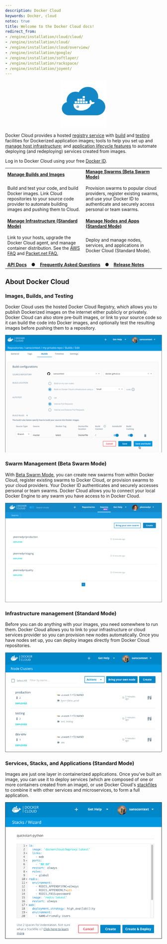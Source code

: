 ```yaml
---
description: Docker Cloud
keywords: Docker, cloud
notoc: true
title: Welcome to the Docker Cloud docs!
redirect_from:
- /engine/installation/cloud/cloud/
- /engine/installation/cloud/
- /engine/installation/cloud/overview/
- /engine/installation/google/
- /engine/installation/softlayer/
- /engine/installation/rackspace/
- /engine/installation/joyent/
---
```


<center>
<div class="whale"><a href="https://cloud.docker.com/" target="_blank" class="_"><img src="images/Docker-Cloud-Blue.svg" height="150" width="150" fill="#1488C6" alt="Docker Cloud logo" title="Let's go! Click to go to Docker Cloud." float="right"></a></div>
</center>

Docker Cloud provides a hosted [registry service](builds/repos.md) with
[build](builds/automated-build.md) and [testing](builds/automated-testing.md)
facilities for Dockerized application images; tools to help you set up and
[manage host infrastructure](infrastructure/); and [application lifecycle features](apps/) to automate deploying (and redeploying) services created from
images.

Log in to Docker Cloud using your free [Docker ID](../docker-id/).

<table class="tg">
  <tr>
    <td class="bluebar" width="50%"><a href="builds/index.md"><b>Manage Builds and Images</b></a></td>
    <td class="bluebar" width="50%"><a href="cloud-swarm/index.md"><b>Manage Swarms (Beta Swarm Mode)</b></a></td>
  </tr>
  <tr>
    <td class="plain" width="50%"><p>Build and test your code, and build Docker images. Link Cloud repositories to your source code provider to automate building images and pushing them to Cloud. </p></td>
    <td class="plain" width="50%"><p>Provision swarms to popular cloud providers, register existing swarms, and use your Docker ID to authenticate and securely access personal or team swarms.</p></td>
  </tr>
  <tr>
    <td class="bluebar" width="50%"><a href="infrastructure/index.md"><b>Manage Infrastructure (Standard Mode)</b></a></td>
    <td class="bluebar" colspan="2"><a href="standard/index.md"><b>Manage Nodes and Apps (Standard Mode)</b></a></td>
  </tr>
  <tr>
    <td class="plain" width="50%"><p>Link to your hosts, upgrade the Docker Cloud agent, and manage container distribution. See the <a href="infrastructure/cloud-on-aws-faq.md">AWS FAQ</a> and <a href="infrastructure/cloud-on-packet.net-faq.md">Packet.net FAQ.</a></p></td>
    <td class="plain" width="50%"><p>Deploy and manage nodes, services, and applications in Docker Cloud (Standard Mode).</p></td>
  </tr>
  <tr>
    <td class="bluebar" colspan="2"><b><a href="/apidocs/docker-cloud/">API Docs</a> &nbsp;&nbsp; ● &nbsp;&nbsp; <a href="docker-errors-faq.md">Frequently Asked Questions</a> &nbsp;&nbsp; ● &nbsp;&nbsp; <a href="https://forums.docker.com/c/docker-cloud/release-notes">Release Notes</a></b></td>
  </tr>
</table>

## About Docker Cloud

### Images, Builds, and Testing

Docker Cloud uses the hosted Docker Cloud Registry, which allows you to publish
Dockerized images on the internet either publicly or privately. Docker Cloud can
also store pre-built images, or link to your source code so it can build the
code into Docker images, and optionally test the resulting images before pushing
them to a repository.

![](images/cloud-build.png)

### Swarm Management (Beta Swarm Mode)

With [Beta Swarm Mode](/docker-cloud/cloud-swarm/index.md), you can create new
swarms from within Docker Cloud, register existing swarms to Docker Cloud, or
provision swarms to your cloud providers. Your Docker ID authenticates and
securely accesses personal or team swarms. Docker Cloud allows you to connect
your local Docker Engine to any swarm you have access to in Docker Cloud.

![](images//Beta-Swarm-Mode-List-View.png)

### Infrastructure management (Standard Mode)

Before you can do anything with your images, you need somewhere to run them.
Docker Cloud allows you to link to your infrastructure or cloud services
provider so you can provision new nodes automatically. Once you have nodes set
up, you can deploy images directly from Docker Cloud repositories.

![](images/cloud-clusters.png)

### Services, Stacks, and Applications (Standard Mode)

Images are just one layer in containerized applications. Once you've built an
image, you can use it to deploy services (which are composed of one or more
containers created from an image), or use Docker Cloud's
[stackfiles](apps/stacks.md) to combine it with other services and
microservices, to form a full application.

![](images/cloud-stack.png)
